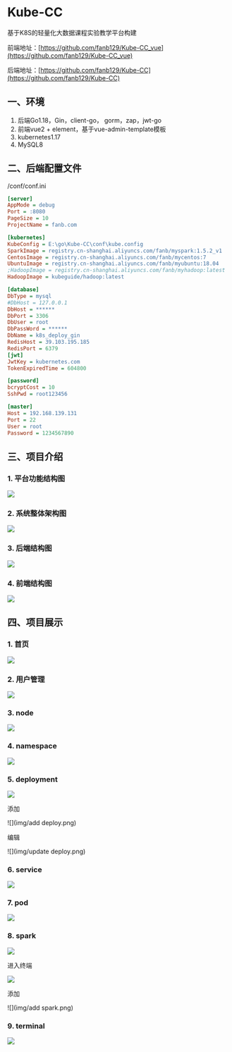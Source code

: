 # Kube-CC
基于K8S的轻量化大数据课程实验教学平台构建

前端地址：[https://github.com/fanb129/Kube-CC_vue](https://github.com/fanb129/Kube-CC_vue)

后端地址：[https://github.com/fanb129/Kube-CC](https://github.com/fanb129/Kube-CC)



## 一、环境

1. 后端Go1.18，Gin，client-go， gorm，zap，jwt-go
2. 前端vue2 + element，基于vue-admin-template模板
3. kubernetes1.17
4. MySQL8

## 二、后端配置文件

/conf/conf.ini

```ini
[server]
AppMode = debug
Port = :8080
PageSize = 10
ProjectName = fanb.com

[kubernetes]
KubeConfig = E:\go\Kube-CC\conf\kube.config
SparkImage = registry.cn-shanghai.aliyuncs.com/fanb/myspark:1.5.2_v1
CentosImage = registry.cn-shanghai.aliyuncs.com/fanb/mycentos:7
UbuntuImage = registry.cn-shanghai.aliyuncs.com/fanb/myubuntu:18.04
;HadoopImage = registry.cn-shanghai.aliyuncs.com/fanb/myhadoop:latest
HadoopImage = kubeguide/hadoop:latest

[database]
DbType = mysql
#DbHost = 127.0.0.1
DbHost = ******
DbPort = 3306
DbUser = root
DbPassWord = ******
DbName = k8s_deploy_gin
RedisHost = 39.103.195.185
RedisPort = 6379
[jwt]
JwtKey = kubernetes.com
TokenExpiredTime = 604800

[password]
bcryptCost = 10
SshPwd = root123456

[master]
Host = 192.168.139.131
Port = 22
User = root
Password = 1234567890
```

## 三、项目介绍

### 1. 平台功能结构图

![](img/功能结构图.png) 

### 2. 系统整体架构图

![](img/整体架构图.png) 

### 3. 后端结构图

![](img/后端结构.png) 

### 4. 前端结构图

![](img/前端结构.png) 



## 四、项目展示

### 1. 首页

![](img/首页.png)

### 2. 用户管理

![](img/user.png)

### 3. node

![](img/node.png)

### 4. namespace

![](img/ns.png)

### 5. deployment

![](img/deploy.png)

添加

![](img/add deploy.png)

编辑

![](img/update deploy.png)

### 6. service

![](img/service.png)

### 7. pod

![](img/pod.png)

### 8. spark

![](img/spark.png)

进入终端

![](img/spark-console.png)

添加

![](img/add spark.png) 

### 9. terminal

![](img/terminal.png)
